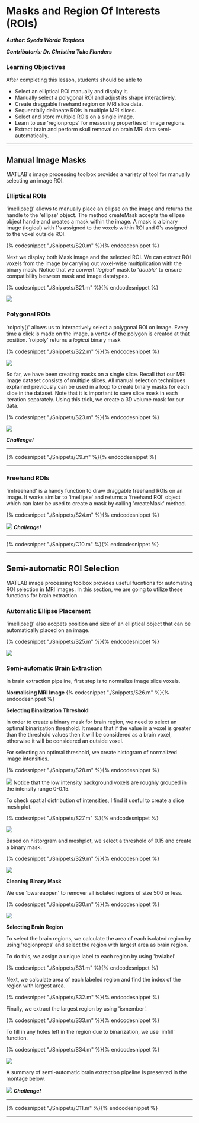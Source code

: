# Masks and Region Of Interests (ROIs)

***Author: Syeda Warda Taqdees***

***Contributor/s: Dr. Christina Tuke Flanders***


### Learning Objectives

After completing this lesson, students should be able to

*   Select an elliptical ROI manually and display it.
*   Manually select a polygonal ROI and adjust its shape interactively.
*   Create draggable freehand region on MRI slice data.
*   Sequentially delineate ROIs in multiple MRI slices.
*   Select and store multiple ROIs on a single image.
*   Learn to use 'regionprops' for measuring properties of image regions.
*   Extract brain and perform skull removal on brain MRI data semi-automatically. 
_____________________________________________________________


## Manual Image Masks
MATLAB's image processing toolbox provides a variety of tool for manually selecting an image ROI.


### Elliptical ROIs

'imellipse()' allows to manually place an ellipse on the image and returns the handle to the 'ellipse' object. The method createMask accepts the ellipse object handle and creates a mask within the image. A mask is a binary image (logical) with 1's assigned to the voxels within ROI and 0's assigned to the voxel outside ROI.

{% codesnippet "./Snippets/S20.m" %}{% endcodesnippet %}

Next we display both Mask image and the selected ROI. We can extract ROI voxels from the image by carrying out voxel-wise multiplication with the binary mask. Notice that we convert '*logical*' mask to '*double*' to ensure compatibility between mask and image datatypes. 

{% codesnippet "./Snippets/S21.m" %}{% endcodesnippet %}

![](./BookImages/maskManuElip.jpg)


### Polygonal ROIs

'roipoly()' allows us to interactively select a polygonal ROI on image. Every time a click is made on the image, a vertex of the polygon is created at that position. 'roipoly' returns a *logical* binary mask


{% codesnippet "./Snippets/S22.m" %}{% endcodesnippet %}

![](./BookImages/maskManuRoiploy.jpg)

So far, we have been creating masks on a single slice. Recall that our MRI image dataset consists of multiple slices. All manual selection techniques explained previously can be used in a loop to create binary masks for each slice in the dataset. Note that it is important to save slice mask in each iteration separately. Using this trick, we create a 3D volume mask for our data.

{% codesnippet "./Snippets/S23.m" %}{% endcodesnippet %}

![](./BookImages/maskManuMultiRoipoly.jpg)

***Challenge!***
_________________________________________________________________
{% codesnippet "./Snippets/C9.m" %}{% endcodesnippet %}
________________________________________________________________


### Freehand ROIs

'imfreehand' is a handy function to draw draggable freehand ROIs on an image. It works similar to 'imellipse' and returns a 'freehand ROI' object which can later be used to create a mask by calling 'createMask' method.

{% codesnippet "./Snippets/S24.m" %}{% endcodesnippet %}

![](./BookImages/maskManuFreehand.jpg)
***Challenge!***
______________________________________________________________
{% codesnippet "./Snippets/C10.m" %}{% endcodesnippet %}
_________________________________________________________________

## Semi-automatic ROI Selection

MATLAB image processing toolbox provides useful fucntions for automating ROI selection in MRI images. In this section, we are going to utilize these functions for brain extraction.

### Automatic Ellipse Placement

'imellipse()' also accpets position and size of an elliptical object that can be automatically placed on an image.

{% codesnippet "./Snippets/S25.m" %}{% endcodesnippet %}

![](./BookImages/maskAutoElips.jpg)

### Semi-automatic Brain Extraction

In brain extraction pipeline, first step is to normalize image slice voxels.

**Normalising MRI Image**
{% codesnippet "./Snippets/S26.m" %}{% endcodesnippet %}

**Selecting Binarization Threshold**

In order to create a binary mask for brain region, we need to select an optimal binarization threshold. It means that if the value in a voxel is greater than the threshold values then it will be considered as a brain voxel, otherwise it will be considered an outside voxel.

For selecting an optimal threshold, we create histogram of normalized image intensities. 

{% codesnippet "./Snippets/S28.m" %}{% endcodesnippet %}

![](./BookImages/brainHist.jpg)
Notice that the low intensity background voxels are roughly grouped in the intensity range 0-0.15. 

To check spatial distribution of intensities, I find it useful to create a slice mesh plot.

{% codesnippet "./Snippets/S27.m" %}{% endcodesnippet %}

![](./BookImages/brainMesh.jpg)


Based on historgram and meshplot, we select a threshold of 0.15 and create a binary mask.

{% codesnippet "./Snippets/S29.m" %}{% endcodesnippet %}

![](./BookImages/brainExtractMask.jpg)

**Cleaning Binary Mask**

We use 'bwareaopen' to remover all isolated regions of size 500 or less. 

{% codesnippet "./Snippets/S30.m" %}{% endcodesnippet %}

![](./BookImages/brainExtractClean.jpg)

**Selecting Brain Region**

To select the brain regions, we calculate the area of each isolated region by using 'regionprops' and select the region with largest area as brain region.

To do this, we assign a unique label to each region by using 'bwlabel'

{% codesnippet "./Snippets/S31.m" %}{% endcodesnippet %}

Next, we calculate area of each labeled region and find the index of the region with largest area. 

{% codesnippet "./Snippets/S32.m" %}{% endcodesnippet %}

Finally, we extract the largest region by using 'ismember'.

{% codesnippet "./Snippets/S33.m" %}{% endcodesnippet %}

To fill in any holes left in the region due to binarization, we use 'imfill' function.

{% codesnippet "./Snippets/S34.m" %}{% endcodesnippet %}

![](./BookImages/brainExtractFill.jpg)

A summary of semi-automatic brain extraction pipeline is presented in the montage below.

![](./BookImages/brainExtractMontage.jpg)
***Challenge!***
_________________________________________________________________
{% codesnippet "./Snippets/C11.m" %}{% endcodesnippet %}
_________________________________________________________________